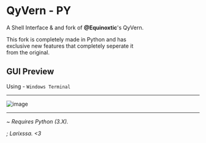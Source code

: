 # QyVern - PY

A Shell Interface & and fork of **@Equinoxtic**'s QyVern.

This fork is completely made in Python and has\
exclusive new features that completely seperate it\
from the original.

## GUI Preview

Using - ``Windows Terminal``

-----

![image](https://user-images.githubusercontent.com/116927055/198899731-9e7f8d4c-553e-4bc7-9cb8-db9a09225d50.png)

-----

*~ Requires Python (3.X).*

*; Larixssa. <3*
